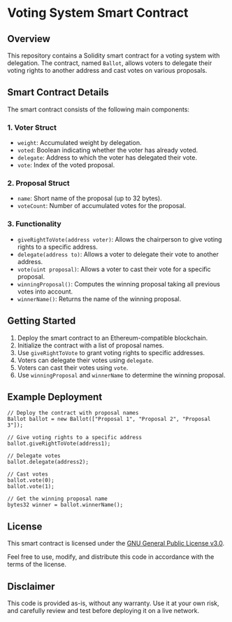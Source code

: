 # Voting System Smart Contract

## Overview

This repository contains a Solidity smart contract for a voting system with delegation. The contract, named `Ballot`, allows voters to delegate their voting rights to another address and cast votes on various proposals.

## Smart Contract Details

The smart contract consists of the following main components:

### 1. Voter Struct

- `weight`: Accumulated weight by delegation.
- `voted`: Boolean indicating whether the voter has already voted.
- `delegate`: Address to which the voter has delegated their vote.
- `vote`: Index of the voted proposal.

### 2. Proposal Struct

- `name`: Short name of the proposal (up to 32 bytes).
- `voteCount`: Number of accumulated votes for the proposal.

### 3. Functionality

- `giveRightToVote(address voter)`: Allows the chairperson to give voting rights to a specific address.
- `delegate(address to)`: Allows a voter to delegate their vote to another address.
- `vote(uint proposal)`: Allows a voter to cast their vote for a specific proposal.
- `winningProposal()`: Computes the winning proposal taking all previous votes into account.
- `winnerName()`: Returns the name of the winning proposal.

## Getting Started

1. Deploy the smart contract to an Ethereum-compatible blockchain.
2. Initialize the contract with a list of proposal names.
3. Use `giveRightToVote` to grant voting rights to specific addresses.
4. Voters can delegate their votes using `delegate`.
5. Voters can cast their votes using `vote`.
6. Use `winningProposal` and `winnerName` to determine the winning proposal.

## Example Deployment

```solidity
// Deploy the contract with proposal names
Ballot ballot = new Ballot(["Proposal 1", "Proposal 2", "Proposal 3"]);

// Give voting rights to a specific address
ballot.giveRightToVote(address1);

// Delegate votes
ballot.delegate(address2);

// Cast votes
ballot.vote(0);
ballot.vote(1);

// Get the winning proposal name
bytes32 winner = ballot.winnerName();
```

## License

This smart contract is licensed under the [GNU General Public License v3.0](https://www.gnu.org/licenses/gpl-3.0.html).

Feel free to use, modify, and distribute this code in accordance with the terms of the license.

## Disclaimer

This code is provided as-is, without any warranty. Use it at your own risk, and carefully review and test before deploying it on a live network.